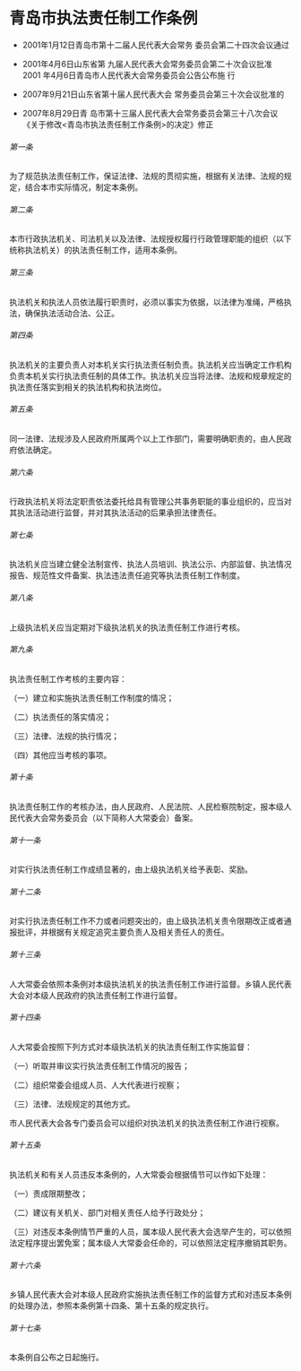# 青岛市执法责任制工作条例

- 2001年1月12日青岛市第十二届人民代表大会常务
  委员会第二十四次会议通过

- 2001年4月6日山东省第
  九届人民代表大会常务委员会第二十次会议批准 2001
  年4月6日青岛市人民代表大会常务委员会公告公布施
  行

- 2007年9月21日山东省第十届人民代表大会
  常务委员会第三十次会议批准的

- 2007年8月29日青
  岛市第十三届人民代表大会常务委员会第三十八次会议
  《关于修改<青岛市执法责任制工作条例>的决定》修正

<!-- INFO END -->

###### 第一条

为了规范执法责任制工作，保证法律、法规的贯彻实施，根据有关法律、法规的规定，结合本市实际情况，制定本条例。

###### 第二条

本市行政执法机关、司法机关以及法律、法规授权履行行政管理职能的组织（以下统称执法机关）的执法责任制工作，适用本条例。

###### 第三条

执法机关和执法人员依法履行职责时，必须以事实为依据，以法律为准绳，严格执法，确保执法活动合法、公正。

###### 第四条

执法机关的主要负责人对本机关实行执法责任制负责。执法机关应当确定工作机构负责本机关实行执法责任制的具体工作。执法机关应当将法律、法规和规章规定的执法责任落实到相关的执法机构和执法岗位。

###### 第五条

同一法律、法规涉及人民政府所属两个以上工作部门，需要明确职责的，由人民政府依法确定。

###### 第六条

行政执法机关将法定职责依法委托给具有管理公共事务职能的事业组织的，应当对其执法活动进行监督，并对其执法活动的后果承担法律责任。

###### 第七条

执法机关应当建立健全法制宣传、执法人员培训、执法公示、内部监督、执法情况报告、规范性文件备案、执法违法责任追究等执法责任制工作制度。

###### 第八条

上级执法机关应当定期对下级执法机关的执法责任制工作进行考核。

###### 第九条

执法责任制工作考核的主要内容：

（一）建立和实施执法责任制工作制度的情况；

（二）执法责任的落实情况；

（三）法律、法规的执行情况；

（四）其他应当考核的事项。

###### 第十条

执法责任制工作的考核办法，由人民政府、人民法院、人民检察院制定，报本级人民代表大会常务委员会（以下简称人大常委会）备案。

###### 第十一条

对实行执法责任制工作成绩显著的，由上级执法机关给予表彰、奖励。

###### 第十二条

对实行执法责任制工作不力或者问题突出的，由上级执法机关责令限期改正或者通报批评，并根据有关规定追究主要负责人及相关责任人的责任。

###### 第十三条

人大常委会依照本条例对本级执法机关的执法责任制工作进行监督。乡镇人民代表大会对本级人民政府的执法责任制工作进行监督。

###### 第十四条

人大常委会按照下列方式对本级执法机关的执法责任制工作实施监督：

（一）听取并审议实行执法责任制工作情况的报告；

（二）组织常委会组成人员、人大代表进行视察；

（三）法律、法规规定的其他方式。

市人民代表大会各专门委员会可以组织对执法机关的执法责任制工作进行视察。

###### 第十五条

执法机关和有关人员违反本条例的，人大常委会根据情节可以作如下处理：

（一）责成限期整改；

（二）建议有关机关、部门对相关责任人给予行政处分；

（三）对违反本条例情节严重的人员，属本级人民代表大会选举产生的，可以依照法定程序提出罢免案；属本级人大常委会任命的，可以依照法定程序撤销其职务。

###### 第十六条

乡镇人民代表大会对本级人民政府实施执法责任制工作的监督方式和对违反本条例的处理办法，参照本条例第十四条、第十五条的规定执行。

###### 第十七条

本条例自公布之日起施行。
